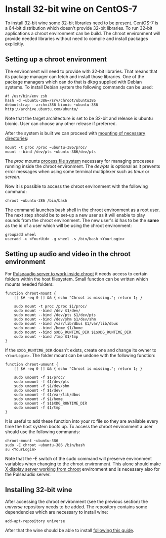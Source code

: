 Install 32-bit wine on CentOS-7
===============================

To install 32-bit wine some 32-bit libraries need to be present.  CentOS-7 is  a
64-bit distribution which doesn't  provide  32-bit  libraries.   To  run  32-bit
applications a chroot environment can be build.   The  chroot  environment  will
provide  needed  libraries  without  need  to  compile  and   install   packages
explicitly.

## Setting up a chroot environment

The environment will need to provide with 32-bit libraries.  That means that its
package manager can fetch and install  those  libraries.   One  of  the  package
managers which can do that is dkpg supplied with  Debian  systems.   To  install
Debian system the following commands can be used:

    #! /usr/bin/env zsh
    hash -d ~ubuntu-386=/srv/chroot/ubuntu386
    debootstrap --arch=i386 bionic ~ubuntu-386 http://archive.ubuntu.com/ubuntu/

Note that the target architecture is set to be  32-bit  and  release  is  ubuntu
bionic. User can choose any other release if preferred.

After  the  system  is  built  we  can  proceed  with  [mounting  of   necessary
directories][1]:

    mount -t proc /proc ~ubuntu-386/proc/
    mount --bind /dev/pts ~ubuntu-386/dev/pts

The *proc* mounts [process file  system][2]  necessary  for  managing  processes
running inside the chroot environment.  The *dev/pts* is optional as it prevents
error messages when using some terminal multiplexer such as *tmux* or  *screen*.

Now it is possible to access the chroot environment with the following command:

    chroot ~ubuntu-386 /bin/bash

The command launches bash shell in the chroot environment as a root  user.   The
next step should be to set-up a new user as it will enable to play  sounds  from
the chroot environment.  The new user's id has to be  the  **same**  as  the  id
of    a    user    which    will    be    using    the    chroot    environment:

    groupadd wheel
    useradd -u <YourUid> -g wheel -s /bin/bash <YourLogin>

## Setting up audio and video in the chroot environment

For [Pulseaudio server to work inside chroot][3]  it  needs  access  to  certain
folders within the host filesystem.  Small function  can be written which mounts
needed folders:

    function chroot-mount {
        [[ $# -eq 0 ]] && { echo "Chroot is missing."; return 1; }

        sudo mount -t proc /proc $1/proc/
        sudo mount --bind /dev $1/dev/
        sudo mount --bind /dev/pts $1/dev/pts
        sudo mount --bind /dev/shm $1/dev/shm
        sudo mount --bind /var/lib/dbus $1/var/lib/dbus
        sudo mount --bind /home $1/home
        sudo mount --bind $XDG_RUNTIME_DIR $1$XDG_RUNTIME_DIR
        sudo mount --bind /tmp $1/tmp
    }

If the `$XDG_RUNTIME_DIR` doesn't exists, create one and  change  its  owner  to
`<YourLogin>`.  The folder mount can be  undone  with  the  following  function:


    function chroot-umount {
        [[ $# -eq 0 ]] && { echo "Chroot is missing."; return 1; }

        sudo umount -f $1/proc/
        sudo umount -f $1/dev/pts
        sudo umount -f $1/dev/shm
        sudo umount -f $1/dev/
        sudo umount -f $1/var/lib/dbus
        sudo umount -f $1/home
        sudo umount -f $1$XDG_RUNTIME_DIR
        sudo umount -f $1/tmp
    }

It is useful to add these function into your  rc  file  so  they  are  available
every time the host system boots up.  To access the chroot  environment  a  user
should use the following commands:

    chroot-mount ~ubuntu-386
    sudo -E chroot ~ubuntu-386 /bin/bash
    su <YourLogin>

Note that the -E switch of the sudo command will preserve environment  variables
when changing to the chroot environment.  This  alone  should  make  [X  display
server working from  chroot][4]  environment  and  is  necessary  also  for  the
Pulseaudio server.

## Installing 32-bit wine

After accessing the chroot environment (see the previous section) the *universe*
repository needs to be added.  The repository contains some  dependencies  which
are necessary to install wine:

    add-apt-repository universe

After that the wine should be able to install [following this guide][5].

[1]: https://wiki.debian.org/chroot
[2]: https://en.wikipedia.org/wiki/Procfs
[3]: https://www.freedesktop.org/wiki/Software/PulseAudio/FAQ/#index37h3
[4]: https://help.ubuntu.com/community/BasicChroot#Accessing_graphical_applications_inside_the_chroot
[5]: https://wiki.winehq.org/Ubuntu

